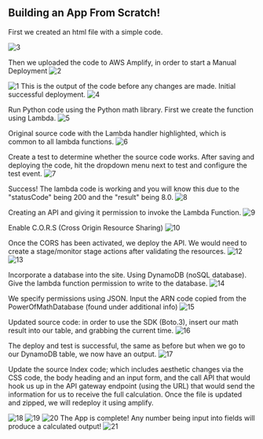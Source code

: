 ## Building an App From Scratch! 

First we created an html file with a simple code.

![3](https://github.com/Nateil503/Nateil503.github.io/assets/114696114/7416069c-c393-430a-9210-668f58349d82)

Then we uploaded the code to AWS Amplify, in order to start a Manual Deployment
![2](https://github.com/Nateil503/Nateil503.github.io/assets/114696114/c29d726c-2ace-4629-b538-086f4a3a042e)

![1](https://github.com/Nateil503/Nateil503.github.io/assets/114696114/63b185d0-0c65-4da0-b4fc-8b85c3712ab1)
This is the output of the code before any changes are made. Initial successful deployment.
![4](https://github.com/Nateil503/Nateil503.github.io/assets/114696114/a3273c3d-e30f-4dda-9909-e6b10b516415)

Run Python code using the Python math library. First we create the function using Lambda.
![5](https://github.com/Nateil503/Nateil503.github.io/assets/114696114/70131776-175a-4cfc-8572-22ff52ade717)

Original source code with the Lambda handler highlighted, which is common to all lambda functions. 
![6](https://github.com/Nateil503/Nateil503.github.io/assets/114696114/99a486a0-24a2-4557-b266-7d597a623fbe)

Create a test to determine whether the source code works. After saving and deploying the code, hit the dropdown menu next to test and configure the test event. 
![7](https://github.com/Nateil503/Nateil503.github.io/assets/114696114/b9a5ca21-4c8c-4786-96f0-3e44c316f2ea)

Success! The lambda code is working and you will know this due to the "statusCode" being 200 and the "result" being 8.0.
![8](https://github.com/Nateil503/Nateil503.github.io/assets/114696114/599b05dd-2714-453b-9754-3f1897706f5b)

Creating an API and giving it permission to invoke the Lambda Function.
![9](https://github.com/Nateil503/Nateil503.github.io/assets/114696114/38453036-7b43-4537-a022-40bde315b151)

Enable C.O.R.S (Cross Origin Resource Sharing)
![10](https://github.com/Nateil503/Nateil503.github.io/assets/114696114/07336b1c-0a6e-42de-ad92-d2da252b9d8a)

Once the CORS has been activated, we deploy the API. We would need to create a stage/monitor stage actions after validating the resources.
![12](https://github.com/Nateil503/Nateil503.github.io/assets/114696114/b568b9db-5742-458c-bb59-e575c8a7608d)
![13](https://github.com/Nateil503/Nateil503.github.io/assets/114696114/7c2b85c3-f164-4b88-90d9-08c9cb782b94)

Incorporate a database into the site. Using DynamoDB (noSQL database). Give the lambda function permission to write to the database. 
![14](https://github.com/Nateil503/Nateil503.github.io/assets/114696114/3432e16e-c559-4342-8398-f2f11ce7d611)

We specify permissions using JSON. Input the ARN code copied from the PowerOfMathDatabase (found under additional info)
![15](https://github.com/Nateil503/Nateil503.github.io/assets/114696114/77ee6e0a-746e-48fd-8f62-71f9499b89cf)

Updated source code: in order to use the SDK (Boto.3), insert our math result into our table, and grabbing the current time. 
![16](https://github.com/Nateil503/Nateil503.github.io/assets/114696114/7ae4db0f-2f92-4d16-95b9-7bf85dcd2f6f)

The deploy and test is successful, the same as before but when we go to our DynamoDB table, we now have an output. 
![17](https://github.com/Nateil503/Nateil503.github.io/assets/114696114/837be5ee-ce22-4511-9da4-055dc1d0940b)

Update the source Index code; which includes aesthetic changes via the CSS code, the body heading and an input form, and the call API that would hook us up in the API gateway endpoint (using the URL) that would send the information for us to receive the full calculation. Once the file is updated and zipped, we will redeploy it using amplify.

![18](https://github.com/Nateil503/Nateil503.github.io/assets/114696114/a0f59c88-2913-4a87-95f7-de26f0162c33)
![19](https://github.com/Nateil503/Nateil503.github.io/assets/114696114/b9d3ef33-115d-4029-9038-8d35515117ce)
![20](https://github.com/Nateil503/Nateil503.github.io/assets/114696114/a7766991-02d9-4af2-9e54-980ce0121533)
The App is complete! Any number being input into fields will produce a calculated output!
![21](https://github.com/Nateil503/Nateil503.github.io/assets/114696114/db76806a-363f-4b9e-8e50-563011ee30b5)


